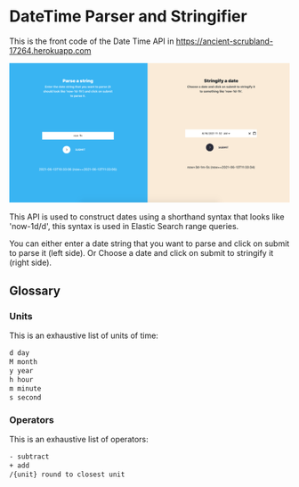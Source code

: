 # DateTime Parser and Stringifier

This is the front code of the Date Time API in https://ancient-scrubland-17264.herokuapp.com

![alt tag](app-preview.png)

This API is used to construct dates using a shorthand syntax that looks like 'now-1d/d', this syntax is used in Elastic Search range queries.

You can either enter a date string that you want to parse and click on submit to parse it (left side). Or Choose a date and click on submit to stringify it (right side).

## Glossary
### Units
This is an exhaustive list of units of time:
```
d day
M month
y year
h hour
m minute
s second
```

### Operators
This is an exhaustive list of operators:
```
- subtract
+ add
/{unit} round to closest unit
```